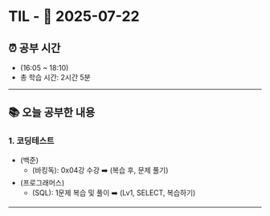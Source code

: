 # TIL - 📅 2025-07-22

## ⏰ 공부 시간
- (16:05 ~ 18:10)
- 총 학습 시간: 2시간 5분

---

## 📚 오늘 공부한 내용
### 1. 코딩테스트
- (백준)
  - (바킹독): 0x04강 수강 ➡️ (복습 후, 문제 풀기)
- (프로그래머스)
  - (SQL): 1문제 복습 및 풀이 ➡️ (Lv1, SELECT, 복습하기)

---
